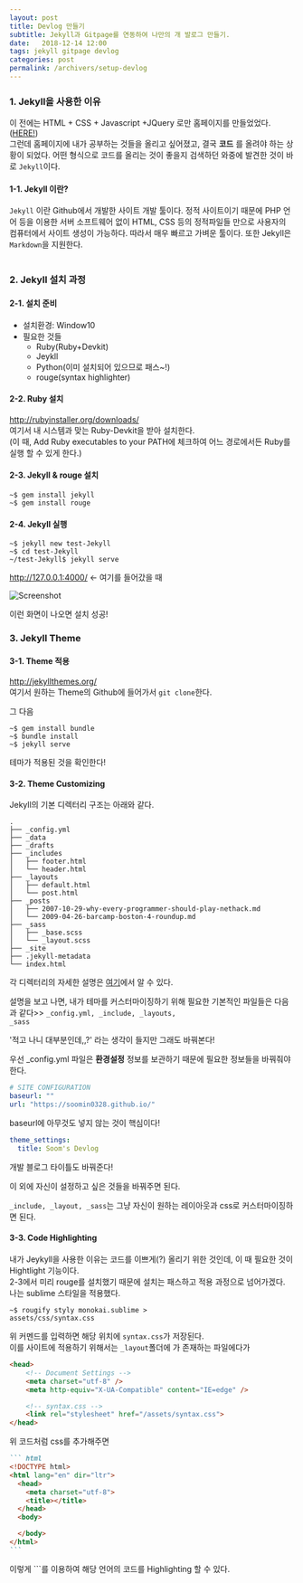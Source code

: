 ```yaml
---
layout: post
title: Devlog 만들기
subtitle: Jekyll과 Gitpage를 연동하여 나만의 개 발로그 만들기.
date:   2018-12-14 12:00
tags: jekyll gitpage devlog
categories: post
permalink: /archivers/setup-devlog
---
```



### 1. Jekyll을 사용한 이유
이 전에는 HTML + CSS + Javascript +JQuery 로만 홈페이지를 만들었었다.([HERE!](https://soomin0328.github.io/My-Homepage/))  
그런데 홈페이지에 내가 공부하는 것들을 올리고 싶어졌고, 결국 **코드** 를 올려야 하는 상황이 되었다.
어떤 형식으로 코드를 올리는 것이 좋을지 검색하던 와중에 발견한 것이 바로 <code>Jekyll</code>이다.  
#### 1-1. Jekyll 이란?
<code>Jekyll</code>
이란 Github에서 개발한 사이트 개발 툴이다. 정적 사이트이기 때문에 PHP 언어 등을 이용한 서버 소프트웨어 없이 HTML, CSS 등의 정적파일들 만으로 사용자의 컴퓨터에서 사이트 생성이 가능하다. 따라서 매우 빠르고 가벼운 툴이다. 또한 Jekyll은 <code>Markdown</code>을 지원한다.  
<br/>
### 2. Jekyll 설치 과정
#### 2-1. 설치 준비
- 설치환경: Window10
- 필요한 것들
  - Ruby(Ruby+Devkit)
  - Jeykll
  - Python(이미 설치되어 있으므로 패스~!)
  - rouge(syntax highlighter)

#### 2-2. Ruby 설치
<http://rubyinstaller.org/downloads/>  
여기서 내 시스템과 맞는 Ruby-Devkit을 받아 설치한다.  
(이 때, Add Ruby executables to your PATH에 체크하여 어느 경로에서든 Ruby를 실행 할 수 있게 한다.)  
#### 2-3. Jekyll & rouge 설치
``` terminal
~$ gem install jekyll
~$ gem install rouge
```
#### 2-4. Jekyll 실행
``` terminal
~$ jekyll new test-Jekyll
~$ cd test-Jekyll
~/test-Jekyll$ jekyll serve
```
<http://127.0.0.1:4000/> <- 여기를 들어갔을 때


![Screenshot](../img/defalut.PNG)

이런 화면이 나오면 설치 성공!
### 3. Jekyll Theme
#### 3-1. Theme 적용
<http://jekyllthemes.org/>  
여기서 원하는 Theme의 Github에 들어가서 <code>git clone</code>한다.  


그 다음
``` terminal
~$ gem install bundle
~$ bundle install
~$ jekyll serve
```

 테마가 적용된 것을 확인한다!
#### 3-2. Theme Customizing
Jekyll의 기본 디렉터리 구조는 아래와 같다.
``` terminal
.
├── _config.yml
├── _data
├── _drafts
├── _includes
│   ├── footer.html
│   └── header.html
├── _layouts
│   ├── default.html
│   └── post.html
├── _posts
│   ├── 2007-10-29-why-every-programmer-should-play-nethack.md
│   └── 2009-04-26-barcamp-boston-4-roundup.md
├── _sass
│   ├── _base.scss
│   └── _layout.scss
├── _site
├── .jekyll-metadata
└── index.html
```

각 디렉터리의 자세한 설명은 [여기](https://jekyllrb-ko.github.io/docs/structure/)에서 알 수 있다.


설명을 보고 나면, 내가 테마를 커스터마이징하기 위해 필요한 기본적인 파일들은 다음과 같다>>
<code>_config.yml, _include, _layouts, _sass</code>  


'적고 나니 대부분인데,,?' 라는 생각이 들지만 그래도 바꿔본다!


우선 _config.yml 파일은 **환경설정** 정보를 보관하기 때문에 필요한 정보들을 바꿔줘야 한다.  
``` yml
# SITE CONFIGURATION
baseurl: ""
url: "https://soomin0328.github.io/"
```
baseurl에 아무것도 넣지 않는 것이 핵심이다!
``` yml
theme_settings:
  title: Soom's Devlog
```
개발 블로그 타이틀도 바꿔준다!


이 외에 자신이 설정하고 싶은 것들을 바꿔주면 된다.


<code>_include, _layout, _sass</code>는 그냥 자신이 원하는 레이아웃과 css로 커스터마이징하면 된다.  
#### 3-3. Code Highlighting
내가 Jeykyll을 사용한 이유는 코드를 이쁘게(?) 올리기 위한 것인데, 이 때 필요한 것이 Hightlight 기능이다.  
2-3에서 미리 rouge를 설치했기 때문에 설치는 패스하고 적용 과정으로 넘어가겠다.  
나는 sublime 스타일을 적용했다.
``` terminal
~$ rougify styly monokai.sublime >
assets/css/syntax.css
```
위 커멘드를 입력하면 해당 위치에 <code>syntax.css</code>가 저장된다.  
이를 사이트에 적용하기 위해서는
<code>_layout</code>폴더에 <code><head></code>가 존재하는 파일에다가  
``` html
<head>
    <!-- Document Settings -->
    <meta charset="utf-8" />
    <meta http-equiv="X-UA-Compatible" content="IE=edge" />

    <!-- syntax.css -->
    <link rel="stylesheet" href="/assets/syntax.css">
</head>
```
위 코드처럼 css를 추가해주면
~~~ markdown
``` html
<!DOCTYPE html>
<html lang="en" dir="ltr">
  <head>
    <meta charset="utf-8">
    <title></title>
  </head>
  <body>

  </body>
</html>
```
~~~
이렇게 ```를 이용하여 해당 언어의 코드를 Highlighting 할 수 있다.
